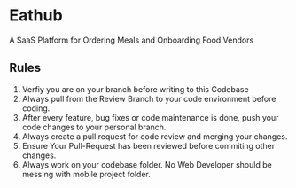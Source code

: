 # Eathub
A SaaS Platform for Ordering Meals and Onboarding Food Vendors

## Rules
1. Verfiy you are on your branch before writing to this Codebase
2. Always pull from the Review Branch to your code environment before coding.
3. After every feature, bug fixes or code maintenance is done, push your code changes to your personal branch.
4. Always create a pull request for code review and merging your changes.
5. Ensure Your Pull-Request has been reviewed before commiting other changes.
6. Always work on your codebase folder. No Web Developer should be messing with mobile project folder.